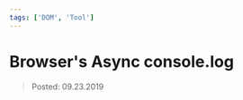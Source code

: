 ```yaml
---
tags: ['DOM', 'Tool']
---
```


# Browser's Async console.log

> Posted: 09.23.2019

<Tag />

<Disqus />